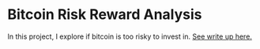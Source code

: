 # Bitcoin Risk Reward Analysis

In this project, I explore if bitcoin is too risky to invest in. [See write up here.](https://medium.com/@n_feifel/is-bitcoin-too-risky-to-own-924c9148301)
